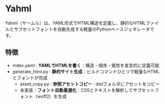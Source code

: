 # Yahml

Yahml（ヤームル）は、YAML形式でHTML構造を定義し、静的なHTMLファイルとサブセットフォントを自動生成する軽量のPythonベースジェネレータです。

## 特徴

- index.yaml : **YAMLでHTMLを書く**：構造・順序・属性を宣言的に定義可能
- generate_html.py : **静的サイト生成**：ビルドコマンドひとつで軽量なHTMLとフォントが完成
    - asset_copy.py : **参照アセットコピー** : distフォルダにアセットをコピー
    - 未実装：**フォント自動最適化**：CSSとテキストを解析してサブセットフォント（woff2）を生成



